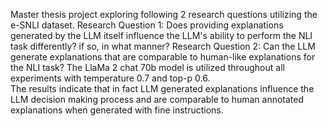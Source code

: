 Master thesis project exploring following 2 research questions utilizing the e-SNLI dataset. 
Research Question 1: Does providing explanations generated by the LLM itself influence the LLM's ability to perform the NLI task differently? if so, in what manner?
Research Question 2: Can the LLM generate explanations that are comparable to human-like explanations for the NLI task?
The LlaMa 2 chat 70b model is utilized throughout all experiments with temperature 0.7 and top-p 0.6.  
The results indicate that in fact LLM generated explanations influence the LLM decision making process and are comparable to human annotated explanations when generated with fine instructions. 

